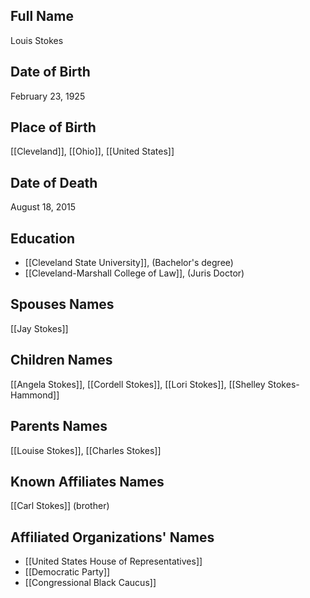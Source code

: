 ## Full Name
Louis Stokes

## Date of Birth
February 23, 1925

## Place of Birth
[[Cleveland]], [[Ohio]], [[United States]]

## Date of Death
August 18, 2015

## Education
- [[Cleveland State University]], (Bachelor's degree)
- [[Cleveland-Marshall College of Law]], (Juris Doctor)

## Spouses Names
[[Jay Stokes]]

## Children Names
[[Angela Stokes]], [[Cordell Stokes]], [[Lori Stokes]], [[Shelley Stokes-Hammond]]

## Parents Names
[[Louise Stokes]], [[Charles Stokes]]

## Known Affiliates Names
[[Carl Stokes]] (brother)

## Affiliated Organizations' Names
- [[United States House of Representatives]]
- [[Democratic Party]]
- [[Congressional Black Caucus]]

